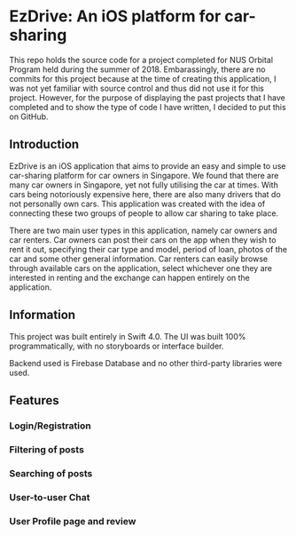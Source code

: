# EzDrive: An iOS platform for car-sharing

This repo holds the source code for a project completed for NUS Orbital Program held during the summer of 2018.
Embarassingly, there are no commits for this project because at the time of creating this application, I was not yet 
familiar with source control and thus did not use it for this project. However, for the purpose of displaying the 
past projects that I have completed and to show the type of code I have written, I decided to put this on GitHub.

## Introduction

EzDrive is an iOS application that aims to provide an easy and simple to use car-sharing platform for car owners in Singapore. 
We found that there are many car owners in Singapore, yet not fully utilising the car at times. With cars being notoriously 
expensive here, there are also many drivers that do not personally own cars. This application was created with the idea of 
connecting these two groups of people to allow car sharing to take place.

There are two main user types in this application, namely car owners and car renters. Car owners can post their cars on the 
app when they wish to rent it out, specifying their car type and model, period of loan, photos of the car and some other 
general information. Car renters can easily browse through available cars on the application, select whichever one they are 
interested in renting and the exchange can happen entirely on the application. 

## Information

This project was built entirely in Swift 4.0. The UI was built 100% programmatically, with no storyboards or interface 
builder.

Backend used is Firebase Database and no other third-party libraries were used.

## Features

### Login/Registration

### Filtering of posts

### Searching of posts

### User-to-user Chat

### User Profile page and review


